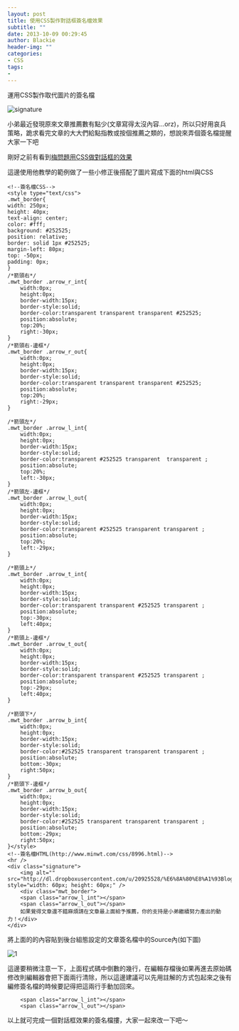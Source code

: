 ```yaml
---
layout: post
title: 使用CSS製作對話框簽名檔效果
subtitle: ""
date: 2013-10-09 00:29:45
author: Blackie
header-img: ""
categories:
- CSS
tags:
-
---
```

運用CSS製作取代圖片的簽名檔
<!-- More -->

![signature](https://dl.dropboxusercontent.com/u/20925528/%E6%8A%80%E8%A1%93Blog/blogs/20131009/singature.png)

小弟最近發現原來文章推薦數有點少(文章寫得太沒內容…orz)，所以只好用哀兵策略，跪求看完文章的大大們給點指教或按個推薦之類的，想說來弄個簽名檔提醒大家一下吧

剛好之前有看到[梅問題用CSS做對話框的效果](http://www.minwt.com/css/8996.html)

這邊使用他教學的範例做了一些小修正後搭配了圖片寫成下面的html與CSS

	<!--簽名檔CSS-->
	<style type="text/css">
	.mwt_border{
	width: 250px;
	height: 40px;
	text-align: center;
	color: #fff;
	background: #252525;
	position: relative;
	border: solid 1px #252525;
	margin-left: 80px;
	top: -50px;
	padding: 0px;
	}
	/*箭頭右*/
	.mwt_border .arrow_r_int{
		width:0px;
		height:0px;
		border-width:15px;
		border-style:solid;
		border-color:transparent transparent transparent #252525;
		position:absolute;
		top:20%;
		right:-30px;
	}
	/*箭頭右-邊框*/
	.mwt_border .arrow_r_out{
		width:0px;
		height:0px;
		border-width:15px;
		border-style:solid;
		border-color:transparent transparent transparent #252525;
		position:absolute;
		top:20%;
		right:-29px;
	}

	/*箭頭左*/
	.mwt_border .arrow_l_int{
		width:0px;
		height:0px;
		border-width:15px;
		border-style:solid;
		border-color:transparent #252525 transparent  transparent ;
		position:absolute;
		top:20%;
		left:-30px;
	}
	/*箭頭左-邊框*/
	.mwt_border .arrow_l_out{
		width:0px;
		height:0px;
		border-width:15px;
		border-style:solid;
		border-color:transparent #252525 transparent transparent ;
		position:absolute;
		top:20%;
		left:-29px;
	}

	/*箭頭上*/
	.mwt_border .arrow_t_int{
		width:0px;
		height:0px;
		border-width:15px;
		border-style:solid;
		border-color:transparent transparent #252525 transparent ;
		position:absolute;
		top:-30px;
		left:40px;
	}
	/*箭頭上-邊框*/
	.mwt_border .arrow_t_out{
		width:0px;
		height:0px;
		border-width:15px;
		border-style:solid;
		border-color:transparent transparent #252525 transparent ;
		position:absolute;
		top:-29px;
		left:40px;
	}

	/*箭頭下*/
	.mwt_border .arrow_b_int{
		width:0px;
		height:0px;
		border-width:15px;
		border-style:solid;
		border-color:#252525 transparent transparent transparent ;
		position:absolute;
		bottom:-30px;
		right:50px;
	}
	/*箭頭下-邊框*/
	.mwt_border .arrow_b_out{
		width:0px;
		height:0px;
		border-width:15px;
		border-style:solid;
		border-color:#252525 transparent transparent transparent ;
		position:absolute;
		bottom:-29px;
		right:50px;
	}</style>
	<!--簽名檔HTML(http://www.minwt.com/css/8996.html)-->
	<hr />
	<div class="signature">
		<img alt="" src="http://dl.dropboxusercontent.com/u/20925528/%E6%8A%80%E8%A1%93Blog/images/profile2.jpg" style="width: 60px; height: 60px;" />
		<div class="mwt_border">
		<span class="arrow_l_int"></span>
	    <span class="arrow_l_out"></span>
		如果覺得文章還不錯麻煩請在文章最上面給予推薦，你的支持是小弟繼續努力產出的動力！</div>
	</div>

將上面的的內容貼到後台組態設定的文章簽名檔中的Source內(如下圖)

![1](https://dl.dropboxusercontent.com/u/20925528/%E6%8A%80%E8%A1%93Blog/blogs/20131009/1.png)

這邊要稍微注意一下，上面程式碼中倒數的幾行，在編輯存檔後如果再進去原始碼修改則編輯器會把下面兩行清除，所以這邊建議可以先用註解的方式包起來之後有編修簽名檔的時候要記得把這兩行手動加回來。

		<span class="arrow_l_int"></span>
	    <span class="arrow_l_out"></span>

以上就可完成一個對話框效果的簽名檔摟，大家一起來改一下吧～
